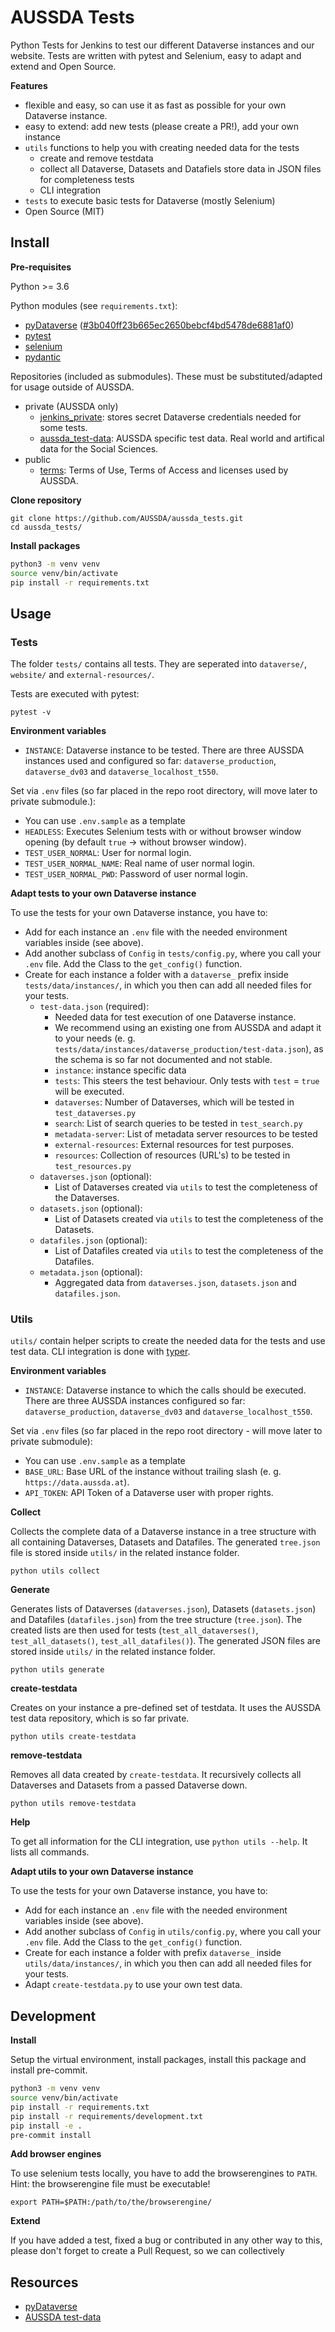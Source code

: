 # AUSSDA Tests

Python Tests for Jenkins to test our different Dataverse instances and our website. Tests are written with pytest and Selenium, easy to adapt and extend and Open Source.

**Features**

* flexible and easy, so can use it as fast as possible for your own Dataverse instance.
* easy to extend: add new tests (please create a PR!), add your own instance
* `utils` functions to help you with creating needed data for the tests
  * create and remove testdata
  * collect all Dataverse, Datasets and Datafiels store data in JSON files for completeness tests
  * CLI integration
* `tests` to execute basic tests for Dataverse (mostly Selenium)
* Open Source (MIT)

## Install

**Pre-requisites**

Python >= 3.6

Python modules (see `requirements.txt`):
* [pyDataverse](https://github.com/AUSSDA/pyDataverse) ([#3b040ff23b665ec2650bebcf4bd5478de6881af0](https://github.com/AUSSDA/pyDataverse/commit/3b040ff23b665ec2650bebcf4bd5478de6881af0))
* [pytest](https://docs.pytest.org/en/stable/)
* [selenium](https://selenium-python.readthedocs.io/)
* [pydantic](https://pydantic-docs.helpmanual.io/)

Repositories (included as submodules). These must be substituted/adapted for usage outside of AUSSDA.
* private (AUSSDA only)
  * [jenkins_private](https://github.com/AUSSDA/jenkins_private): stores secret Dataverse credentials needed for some tests.
  * [aussda_test-data](https://github.com/AUSSDA/aussda_test-data): AUSSDA specific test data. Real world and artifical data for the Social Sciences.
* public
  * [terms](https://github.com/AUSSDA/terms): Terms of Use, Terms of Access and licenses used by AUSSDA.

**Clone repository**

```shell
git clone https://github.com/AUSSDA/aussda_tests.git
cd aussda_tests/
```

**Install packages**

```bash
python3 -m venv venv
source venv/bin/activate
pip install -r requirements.txt
```

## Usage

### Tests

The folder `tests/` contains all tests. They are seperated into `dataverse/`, `website/` and `external-resources/`.

Tests are executed with pytest:

```shell
pytest -v
```

**Environment variables**

* `INSTANCE`: Dataverse instance to be tested. There are three AUSSDA instances used and configured so far: `dataverse_production`, `dataverse_dv03` and `dataverse_localhost_t550`.

Set via `.env` files (so far placed in the repo root directory, will move later to private submodule.):
* You can use `.env.sample` as a template
* `HEADLESS`: Executes Selenium tests with or without browser window opening (by default `true` -> without browser window).
* `TEST_USER_NORMAL`: User for normal login.
* `TEST_USER_NORMAL_NAME`: Real name of user normal login.
* `TEST_USER_NORMAL_PWD`: Password of user normal login.

**Adapt tests to your own Dataverse instance**

To use the tests for your own Dataverse instance, you have to:
* Add for each instance an `.env` file with the needed environment variables inside (see above).
* Add another subclass of `Config` in `tests/config.py`, where you call your `.env` file. Add the Class to the `get_config()` function.
* Create for each instance a folder with a `dataverse_` prefix inside `tests/data/instances/`, in which you then can add all needed files for your tests.
  * `test-data.json` (required):
    * Needed data for test execution of one Dataverse instance.
    * We recommend using an existing one from AUSSDA and adapt it to your needs (e. g. `tests/data/instances/dataverse_production/test-data.json`), as the schema is so far not documented and not stable. 
    * `instance`: instance specific data
    * `tests`: This steers the test behaviour. Only tests with `test` = `true` will be executed.
    * `dataverses`: Number of Dataverses, which will be tested in `test_dataverses.py`
    * `search`: List of search queries to be tested in `test_search.py`
    * `metadata-server`: List of metadata server resources to be tested
    * `external-resources`: External resources for test purposes.
    * `resources`: Collection of resources (URL's) to be tested in `test_resources.py`
  * `dataverses.json` (optional): 
    * List of Dataverses created via `utils` to test the completeness of the Dataverses.
  * `datasets.json` (optional): 
    * List of Datasets created via `utils` to test the completeness of the Datasets.
  * `datafiles.json` (optional): 
    * List of Datafiles created via `utils` to test the completeness of the Datafiles.
  * `metadata.json` (optional): 
    * Aggregated data from `dataverses.json`, `datasets.json` and `datafiles.json`.

### Utils

`utils/` contain helper scripts to create the needed data for the tests and use test data. CLI integration is done with [typer](https://typer.tiangolo.com/).

**Environment variables**

* `INSTANCE`: Dataverse instance to which the calls should be executed. There are three AUSSDA instances configured so far: `dataverse_production`, `dataverse_dv03` and `dataverse_localhost_t550`.

Set via `.env` files (so far placed in the repo root directory - will move later to private submodule):
* You can use `.env.sample` as a template
* `BASE_URL`: Base URL of the instance without trailing slash (e. g. `https://data.aussda.at`).
* `API_TOKEN`: API Token of a Dataverse user with proper rights.

**Collect**

Collects the complete data of a Dataverse instance in a tree structure with all containing Dataverses, Datasets and Datafiles. The generated `tree.json` file is stored inside `utils/` in the related instance folder.

```shell
python utils collect
```

**Generate**

Generates lists of Dataverses (`dataverses.json`), Datasets (`datasets.json`) and Datafiles (`datafiles.json`) from the tree structure (`tree.json`). The created lists are then used for tests (`test_all_dataverses()`, `test_all_datasets()`, `test_all_datafiles()`). The generated JSON files are stored inside `utils/` in the related instance folder.

```shell
python utils generate
```

**create-testdata**

Creates on your instance a pre-defined set of testdata. It uses the AUSSDA test data repository, which is so far private.

```shell
python utils create-testdata
```

**remove-testdata**

Removes all data created by `create-testdata`. It recursively collects all Dataverses and Datasets from a passed Dataverse down.

```shell
python utils remove-testdata
```

**Help**

To get all information for the CLI integration, use `python utils --help`. It lists all commands.

**Adapt utils to your own Dataverse instance**

To use the tests for your own Dataverse instance, you have to:
* Add for each instance an `.env` file with the needed environment variables inside (see above).
* Add another subclass of `Config` in `utils/config.py`, where you call your `.env` file. Add the Class to the `get_config()` function.
* Create for each instance a folder with prefix `dataverse_` inside `utils/data/instances/`, in which you then can add all needed files for your tests.
* Adapt `create-testdata.py` to use your own test data.

## Development

**Install**

Setup the virtual environment, install packages, install this package and install pre-commit.

```bash
python3 -m venv venv
source venv/bin/activate
pip install -r requirements.txt
pip install -r requirements/development.txt
pip install -e .
pre-commit install
```

**Add browser engines**

To use selenium tests locally, you have to add the browserengines to `PATH`. Hint: the browserengine file must be executable!

```shell
export PATH=$PATH:/path/to/the/browserengine/
```

**Extend**

If you have added a test, fixed a bug or contributed in any other way to this, please don't forget to create a Pull Request, so we can collectively 

## Resources

* [pyDataverse](https://github.com/AUSSDA/pyDataverse)
* [AUSSDA test-data](https://github.com/AUSSDA/aussda_test-data)
